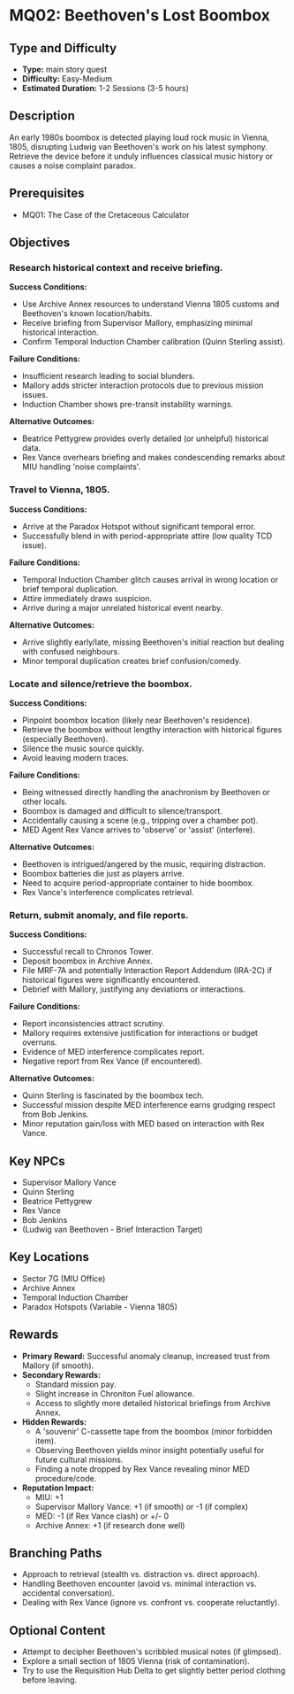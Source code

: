 # MQ02: Beethoven's Lost Boombox

## Type and Difficulty
- **Type:** main story quest
- **Difficulty:** Easy-Medium
- **Estimated Duration:** 1-2 Sessions (3-5 hours)

## Description
An early 1980s boombox is detected playing loud rock music in Vienna, 1805, disrupting Ludwig van Beethoven's work on his latest symphony. Retrieve the device before it unduly influences classical music history or causes a noise complaint paradox.

## Prerequisites
- MQ01: The Case of the Cretaceous Calculator

## Objectives
### Research historical context and receive briefing.

**Success Conditions:**
- Use Archive Annex resources to understand Vienna 1805 customs and Beethoven's known location/habits.
- Receive briefing from Supervisor Mallory, emphasizing minimal historical interaction.
- Confirm Temporal Induction Chamber calibration (Quinn Sterling assist).

**Failure Conditions:**
- Insufficient research leading to social blunders.
- Mallory adds stricter interaction protocols due to previous mission issues.
- Induction Chamber shows pre-transit instability warnings.

**Alternative Outcomes:**
- Beatrice Pettygrew provides overly detailed (or unhelpful) historical data.
- Rex Vance overhears briefing and makes condescending remarks about MIU handling 'noise complaints'.
### Travel to Vienna, 1805.

**Success Conditions:**
- Arrive at the Paradox Hotspot without significant temporal error.
- Successfully blend in with period-appropriate attire (low quality TCD issue).

**Failure Conditions:**
- Temporal Induction Chamber glitch causes arrival in wrong location or brief temporal duplication.
- Attire immediately draws suspicion.
- Arrive during a major unrelated historical event nearby.

**Alternative Outcomes:**
- Arrive slightly early/late, missing Beethoven's initial reaction but dealing with confused neighbours.
- Minor temporal duplication creates brief confusion/comedy.
### Locate and silence/retrieve the boombox.

**Success Conditions:**
- Pinpoint boombox location (likely near Beethoven's residence).
- Retrieve the boombox without lengthy interaction with historical figures (especially Beethoven).
- Silence the music source quickly.
- Avoid leaving modern traces.

**Failure Conditions:**
- Being witnessed directly handling the anachronism by Beethoven or other locals.
- Boombox is damaged and difficult to silence/transport.
- Accidentally causing a scene (e.g., tripping over a chamber pot).
- MED Agent Rex Vance arrives to 'observe' or 'assist' (interfere).

**Alternative Outcomes:**
- Beethoven is intrigued/angered by the music, requiring distraction.
- Boombox batteries die just as players arrive.
- Need to acquire period-appropriate container to hide boombox.
- Rex Vance's interference complicates retrieval.
### Return, submit anomaly, and file reports.

**Success Conditions:**
- Successful recall to Chronos Tower.
- Deposit boombox in Archive Annex.
- File MRF-7A and potentially Interaction Report Addendum (IRA-2C) if historical figures were significantly encountered.
- Debrief with Mallory, justifying any deviations or interactions.

**Failure Conditions:**
- Report inconsistencies attract scrutiny.
- Mallory requires extensive justification for interactions or budget overruns.
- Evidence of MED interference complicates report.
- Negative report from Rex Vance (if encountered).

**Alternative Outcomes:**
- Quinn Sterling is fascinated by the boombox tech.
- Successful mission despite MED interference earns grudging respect from Bob Jenkins.
- Minor reputation gain/loss with MED based on interaction with Rex Vance.

## Key NPCs
- Supervisor Mallory Vance
- Quinn Sterling
- Beatrice Pettygrew
- Rex Vance
- Bob Jenkins
- (Ludwig van Beethoven - Brief Interaction Target)

## Key Locations
- Sector 7G (MIU Office)
- Archive Annex
- Temporal Induction Chamber
- Paradox Hotspots (Variable - Vienna 1805)

## Rewards
- **Primary Reward:** Successful anomaly cleanup, increased trust from Mallory (if smooth).
- **Secondary Rewards:**
  - Standard mission pay.
  - Slight increase in Chroniton Fuel allowance.
  - Access to slightly more detailed historical briefings from Archive Annex.
- **Hidden Rewards:**
  - A 'souvenir' C-cassette tape from the boombox (minor forbidden item).
  - Observing Beethoven yields minor insight potentially useful for future cultural missions.
  - Finding a note dropped by Rex Vance revealing minor MED procedure/code.
- **Reputation Impact:**
  - MIU: +1
  - Supervisor Mallory Vance: +1 (if smooth) or -1 (if complex)
  - MED: -1 (if Rex Vance clash) or +/- 0
  - Archive Annex: +1 (if research done well)

## Branching Paths
- Approach to retrieval (stealth vs. distraction vs. direct approach).
- Handling Beethoven encounter (avoid vs. minimal interaction vs. accidental conversation).
- Dealing with Rex Vance (ignore vs. confront vs. cooperate reluctantly).

## Optional Content
- Attempt to decipher Beethoven's scribbled musical notes (if glimpsed).
- Explore a small section of 1805 Vienna (risk of contamination).
- Try to use the Requisition Hub Delta to get slightly better period clothing before leaving.

